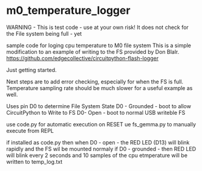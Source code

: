 # m0_temperature_logger

WARNING - This is test code - use at your own risk!
It does not check for the File system being full - yet

sample code for loging cpu temperature to M0 file system
This is a simple modification to an example of writing to the FS provided by Don Blalr.
https://github.com/edgecollective/circuitpython-flash-logger

Just getting started.

Next steps are to add error checking, especially for when the FS is full.
Temperature sampling rate should be much slower for a useful example as well.


Uses pin D0 to determine File System State
D0 - Grounded - boot to allow CircuitPython to Write to FS
D0- Open - boot to normal USB writeble FS

use code.py for automatic execution on RESET 
ue fs_gemma.py to manually execute from REPL

if installed as code.py 
then when D0 - open - the RED LED (D13) will blink rapidly and the FS wil be mounted normaly
if D0 - grounded - then RED LED will blink every 2 seconds and 10 samples of the cpu etmperature will be written to temp_log.txt
